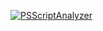 [![PSScriptAnalyzer](https://github.com/pysh/PSScripts/actions/workflows/powershell.yml/badge.svg)](https://github.com/pysh/PSScripts/actions/workflows/powershell.yml)
